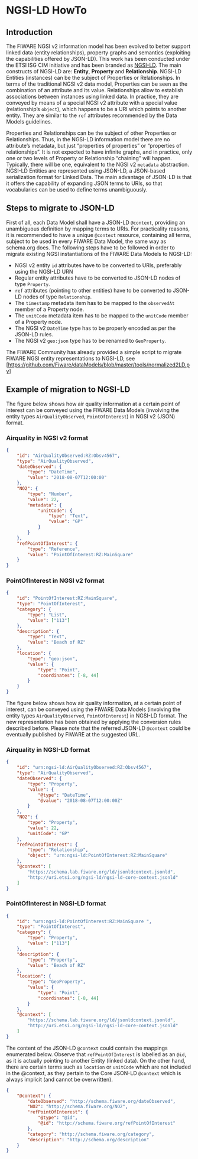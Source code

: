 # NGSI-LD HowTo

## Introduction

The FIWARE NGSI v2 information model has been evolved to better support linked
data (entity relationships), property graphs and semantics (exploiting the
capabilities offered by JSON-LD). This work has been conducted under the ETSI
ISG CIM initiative and has been branded as
[NGSI-LD](https://www.etsi.org/deliver/etsi_gs/CIM/001_099/009/01.01.01_60/gs_CIM009v010101p.pdf).
The main constructs of NGSI-LD are: **Entity**, **Property** and
**Relationship**. NGSI-LD Entities (instances) can be the subject of Properties
or Relationships. In terms of the traditional NGSI v2 data model, Properties can
be seen as the combination of an attribute and its value. Relationships allow to
establish associations between instances using linked data. In practice, they
are conveyed by means of a special NGSI v2 attribute with a special value
(relationship’s `object`), which happens to be a URI which points to another
entity. They are similar to the `ref` attributes recommended by the Data Models
guidelines.

Properties and Relationships can be the subject of other Properties or
Relationships. Thus, in the NGSI-LD information model there are no attribute’s
metadata, but just “properties of properties” or “properties of relationships”.
It is not expected to have infinite graphs, and in practice, only one or two
levels of Property or Relationship “chaining” will happen. Typically, there will
be one, equivalent to the NGSI v2 `metadata` abstraction. NGSI-LD Entities are
represented using JSON-LD, a JSON-based serialization format for Linked Data.
The main advantage of JSON-LD is that it offers the capability of expanding JSON
terms to URIs, so that vocabularies can be used to define terms unambiguously.

## Steps to migrate to JSON-LD

First of all, each Data Model shall have a JSON-LD `@context`, providing an
unambiguous definition by mapping terms to URIs. For practicality reasons, it is
recommended to have a unique `@context` resource, containing all terms, subject
to be used in every FIWARE Data Model, the same way as schema.org does. The
following steps have to be followed in order to migrate existing NGSI
instantiations of the FIWARE Data Models to NGSI-LD:

-   NGSI v2 entity `id` attributes have to be converted to URIs, preferably
    using the NGSI-LD URN
-   Regular entity attributes have to be converted to JSON-LD nodes of type
    `Property`.
-   `ref` attributes (pointing to other entities) have to be converted to
    JSON-LD nodes of type `Relationship`.
-   The `timestamp` metadata item has to be mapped to the `observedAt` member of
    a Property node.
-   The `unitCode` metadata item has to be mapped to the `unitCode` member of a
    Property node.
-   The NGSI v2 `DateTime` type has to be properly encoded as per the JSON-LD
    rules.
-   The NGSI v2 `geo:json` type has to be renamed to `GeoProperty`.

The FIWARE Community has already provided a simple script to migrate FIWARE NGSI
entity representations to NGSI-LD, see
[https://github.com/Fiware/dataModels/blob/master/tools/normalized2LD.py]

## Example of migration to NGSI-LD

The figure below shows how air quality information at a certain point of
interest can be conveyed using the FIWARE Data Models (involving the entity
types `AirQualityObserved`, `PointOfInterest`) in NGSI v2 (JSON) format.

### Airquality in NGSI v2 format

```json
{
    "id": "AirQualityObserved:RZ:Obsv4567",
    "type": "AirQualityObserved",
    "dateObserved": {
        "type": "DateTime",
        "value": "2018-08-07T12:00:00"
    },
    "NO2": {
        "type": "Number",
        "value": 22,
        "metadata": {
            "unitCode": {
                "type": "Text",
                "value": "GP"
            }
        }
    },
    "refPointOfInterest": {
        "type": "Reference",
        "value": "PointOfInterest:RZ:MainSquare"
    }
}
```

### PointOfInterest in NGSI v2 format

```json
{
    "id": "PointOfInterest:RZ:MainSquare",
    "type": "PointOfInterest",
    "category": {
        "type": "List",
        "value": ["113"]
    },
    "description": {
        "type": "Text",
        "value": "Beach of RZ"
    },
    "location": {
        "type": "geo:json",
        "value": {
            "type": "Point",
            "coordinates": [-8, 44]
        }
    }
}
```

The figure below shows how air quality information, at a certain point of
interest, can be conveyed using the FIWARE Data Models (involving the entity
types `AirQualityObserved`, `PointOfInterest`) in NGSI-LD format. The new
representation has been obtained by applying the conversion rules described
before. Please note that the referred JSON-LD `@context` could be eventually
published by FIWARE at the suggested URL.

### Airquality in NGSI-LD format

```json
{
    "id": "urn:ngsi-ld:AirQualityObserved:RZ:Obsv4567",
    "type": "AirQualityObserved",
    "dateObserved": {
        "type": "Property",
        "value": {
            "@type": "DateTime",
            "@value": "2018-08-07T12:00:00Z"
        }
    },
    "NO2": {
        "type": "Property",
        "value": 22,
        "unitCode": "GP"
    },
    "refPointOfInterest": {
        "type": "Relationship",
        "object": "urn:ngsi-ld:PointOfInterest:RZ:MainSquare"
    },
    "@context": [
        "https://schema.lab.fiware.org/ld/jsonldcontext.jsonld",
        "http://uri.etsi.org/ngsi-ld/ngsi-ld-core-context.jsonld"
    ]
}
```

### PointOfInterest in NGSI-LD format

```json
{
    "id": "urn:ngsi-ld:PointOfInterest:RZ:MainSquare ",
    "type": "PointOfInterest",
    "category": {
        "type": "Property",
        "value": ["113"]
    },
    "description": {
        "type": "Property",
        "value": "Beach of RZ"
    },
    "location": {
        "type": "GeoProperty",
        "value": {
            "type": "Point",
            "coordinates": [-8, 44]
        }
    },
    "@context": [
        "https://schema.lab.fiware.org/ld/jsonldcontext.jsonld",
        "http://uri.etsi.org/ngsi-ld/ngsi-ld-core-context.jsonld"
    ]
}
```

The content of the JSON-LD `@context` could contain the mappings enumerated
below. Observe that `refPointOfInterest` is labelled as an `@id`, as it is
actually pointing to another Entity (linked data). On the other hand, there are
certain terms such as `location` or `unitCode` which are not included in the
@context, as they pertain to the Core JSON-LD `@context` which is always
implicit (and cannot be overwritten).

```json
{
    "@context": {
        "dateObserved": "http://schema.fiware.org/dateObserved",
        "NO2": "http://schema.fiware.org/NO2",
        "refPointOfInterest": {
            "@type": "@id",
            "@id": "http://schema.fiware.org/refPointOfInterest"
        },
        "category": "http://schema.fiware.org/category",
        "description": "http://schema.org/description"
    }
}
```
